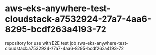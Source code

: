 # aws-eks-anywhere-test-cloudstack-a7532924-27a7-4aa6-8295-bcdf263a4193-72
repository for use with E2E test job aws-eks-anywhere-test-cloudstack:a7532924-27a7-4aa6-8295-bcdf263a4193-72

